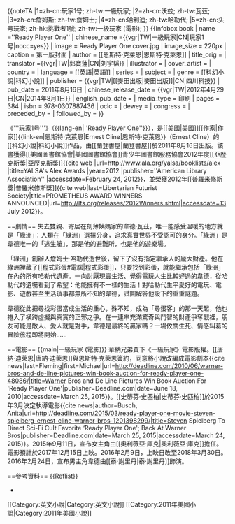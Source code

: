 {{noteTA
|1=zh-cn:玩家1号; zh-tw:一級玩家;
|2=zh-cn:沃兹; zh-tw:瓦茲;
|3=zh-cn:詹姆斯; zh-tw:詹姆士;
|4=zh-cn:哈利迪; zh-tw:哈勒代;
|5=zh-cn:头号玩家; zh-hk:挑戰者1號; zh-tw:一級玩家 (電影);
}}
{{Infobox book
| name             =''Ready Player One''
| chinese_name  ={{vgr|TW|一級玩家|CN|玩家1号|nocc=yes}}
| image            = Ready Player One cover.jpg
| image_size       = 220px
| caption          = 第一版封面
| author           = [[恩斯特·克萊恩|恩斯特·克萊恩]]
| title_orig       =
| translator       ={{vgr|TW|郭寶蓮|CN|刘宇韬}}
| illustrator      =
| cover_artist     =
| country          =
| language         = [[英語|英語]]
| series           =
| subject          =
| genre            = [[科幻小說|科幻小說]]
| publisher        = {{vgr|TW|[[麥田出版|麥田出版]]|CN|四川科技}}
| pub_date         = 2011年8月16日
| chinese_release_date = {{vgr|TW|2012年4月29日|CN|2014年8月1日}}
| english_pub_date =
| media_type       = 印刷
| pages            = 384
| isbn             = 978-0307887436
| oclc             =
| dewey            =
| congress         =
| preceded_by      =
| followed_by      =
}}

《'''玩家1号'''》（{{lang-en|''Ready Player One''}}），是[[美國|美國]][[作家|作家]]{{link-en|恩斯特·克萊恩|Ernest Cline|恩斯特·克萊恩}}（Ernest Cline）的[[科幻小說|科幻小說]]作品，由[[蘭登書屋|蘭登書屋]]於2011年8月16日出版。該書獲得[[美國圖書館協會|美國圖書館協會]]青少年圖書館服務協會2012年度[[亞歷克斯獎|亞歷克斯獎]]<ref>{{cite web |url=http://www.ala.org/yalsa/booklists/alex |title=YALSA's Alex Awards |year=2012 |publisher=''American Library Association'' |accessdate=February 24, 2012}}</ref>，並榮獲2012年[[普羅米修斯獎|普羅米修斯獎]]<ref>{{cite web|last=Libertarian Futurist Society|title=PROMETHEUS AWARD WINNERS ANNOUNCED|url=http://lfs.org/releases/2012Winners.shtml|accessdate=13 July 2012}}</ref>。

==劇情==
失去雙親、寄居在刻薄姨媽家的韋德·瓦茲，唯一能感受溫暖的地方就是「綠洲」：人類在「綠洲」選擇分身，追求真實世界不受認可的身分。「綠洲」是韋德唯一的「逃生艙」，那是他的避難所，也是他的遊樂場。

「綠洲」創辦人詹姆士·哈勒代逝世後，留下了沒有指定繼承人的龐大財產。他在綠洲裡藏了[[程式彩蛋#電腦|程式彩蛋]]，只要找到彩蛋，就能繼承包括「綠洲」在內的所有哈勒代遺產。一向討厭現實生活、覺得電玩人生比較好過的韋德，從哈勒代的遺囑看到了希望：他能擁有不一樣的生活！對哈勒代生平愛好的電玩、電影、遊戲甚至生活瑣事都無所不知的韋德，試圖解答他設下的重重謎題。

韋德從此把尋找彩蛋當成生活的重心，殊不知，成為「尋蛋客」的那一天起，他也捲入了橫跨虛擬與真實的正邪之爭。在一連串充滿驚奇與鬥智的財產爭奪戰裡，朋友可能是敵人、愛人就是對手，韋德是最終的贏家嗎？一場攸關生死、情感糾葛的冒險旅程即將開始……

==電影==
{{main|一級玩家 (電影)}}
華納兄弟買下《一級玩家》電影版權。[[唐納·迪萊恩|唐納·迪萊恩]]與恩斯特·克萊恩簽約，同意將小說改編成電影劇本<ref>{{cite news|last=Fleming|first=Michael|url=http://deadline.com/2010/06/warner-bros-and-de-line-pictures-win-book-auction-for-ready-player-one-48086/|title=Warner Bros and De Line Pictures Win Book Auction For 'Ready Player One'|publisher=Deadline.com|date=June 18, 2010|accessdate=March 25, 2015}}</ref>。[[史蒂芬·史匹柏|史蒂芬·史匹柏]]於2015年3月決定執導電影<ref>{{cite news|author=Busch, Anita|url=http://deadline.com/2015/03/ready-player-one-movie-steven-spielberg-ernest-cline-warner-bros-1201398299/|title=Steven Spielberg To Direct Sci-Fi Cult Favorite ‘Ready Player One'; Back At Warner Bros|publisher=Deadline.com|date=March 25, 2015|accessdate=March 24, 2015}}</ref>。2015年9月11日，宣布女主角由[[奧利薇亞·庫克|奧利薇亞·庫克]]擔任。電影預計於2017年12月15日上映。2016年2月9日，上映日改至2018年3月30日。2016年2月24日，宣布男主角韋德由[[泰·謝里丹|泰·謝里丹]]飾演。

==參考資料==
{{Reflist}}

*

[[Category:英文小說|Category:英文小說]]
[[Category:2011年美國小說|Category:2011年美國小說]]